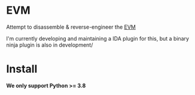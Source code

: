 # EVM

Attempt to disassemble & reverse-engineer the [EVM](https://ethereum.org/en/developers/docs/evm/)

I'm currently developing and maintaining a IDA plugin for this, but a binary ninja plugin is also in development/

# Install
**We only support Python >= 3.8**



